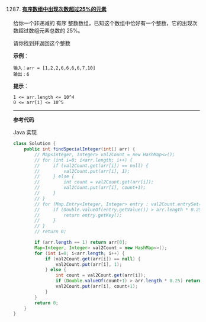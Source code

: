1287. #### [有序数组中出现次数超过25%的元素](https://leetcode-cn.com/problems/element-appearing-more-than-25-in-sorted-array/)

给你一个非递减的 有序 整数数组，已知这个数组中恰好有一个整数，它的出现次数超过数组元素总数的 25%。

请你找到并返回这个整数

**示例**：

```
输入：arr = [1,2,2,6,6,6,6,7,10]
输出：6
```

**提示**：

```
1 <= arr.length <= 10^4
0 <= arr[i] <= 10^5
```

------

**参考代码**

Java 实现

```java
class Solution {
    public int findSpecialInteger(int[] arr) {
        // Map<Integer, Integer> val2Count = new HashMap<>();
        // for (int i=0; i<arr.length; i++) {
        //     if (val2Count.get(arr[i]) == null) {
        //         val2Count.put(arr[i], 1);
        //     } else {
        //         int count = val2Count.get(arr[i]);
        //         val2Count.put(arr[i], count+1);
        //     }
        // }
        // for (Map.Entry<Integer, Integer> entry : val2Count.entrySet()) {
        //     if (Double.valueOf(entry.getValue()) > arr.length * 0.25) {
        //         return entry.getKey();
        //     }
        // }
        // return 0;

        if (arr.length == 1) return arr[0];
        Map<Integer, Integer> val2Count = new HashMap<>();
        for (int i=0; i<arr.length; i++) {
            if (val2Count.get(arr[i]) == null) {
                val2Count.put(arr[i], 1);
            } else {
                int count = val2Count.get(arr[i]);
                if (Double.valueOf(count+1) > arr.length * 0.25) return arr[i];
                val2Count.put(arr[i], count+1);
            }
        }
        return 0;
    }
}
```